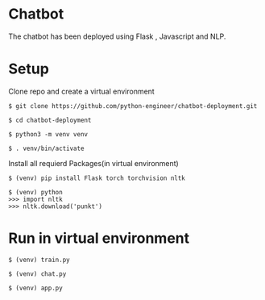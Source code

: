 # Chatbot

The chatbot has been deployed using Flask , Javascript and NLP.

# Setup

Clone repo and create a virtual environment 
```
$ git clone https://github.com/python-engineer/chatbot-deployment.git

$ cd chatbot-deployment

$ python3 -m venv venv

$ . venv/bin/activate
```
Install all requierd Packages(in virtual environment)
```
$ (venv) pip install Flask torch torchvision nltk
```
```
$ (venv) python
>>> import nltk
>>> nltk.download('punkt')
```
# Run in virtual environment

```
$ (venv) train.py

$ (venv) chat.py

$ (venv) app.py


```
